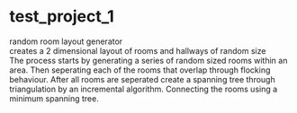 # test_project_1

random room layout generator  
creates a 2 dimensional layout of rooms and hallways of random size  
The process starts by generating a series of random sized rooms within an area. Then seperating each of the rooms that overlap through flocking behaviour. After all rooms are seperated create a spanning tree through triangulation by an incremental algorithm. Connecting the rooms using a minimum spanning tree.
